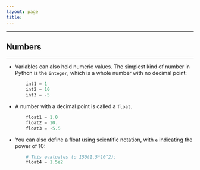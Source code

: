 ```yaml
---
layout: page
title:
---
```

***

## Numbers

***

- Variables can also hold numeric values. The simplest kind of number in Python is the `integer`, which is a whole number with no decimal point:

    ```python
        int1 = 1
        int2 = 10
        int3 = -5
    ```

- A number with a decimal point is called a `float`.

    ```python
        float1 = 1.0
        float2 = 10.
        float3 = -5.5
    ```

- You can also define a float using scientific notation, with `e` indicating the power of 10:

    ```python
        # This evaluates to 150(1.5*10^2):
        float4 = 1.5e2
    ```
